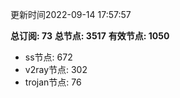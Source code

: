 更新时间2022-09-14 17:57:57

**总订阅: 73**
**总节点: 3517**
**有效节点: 1050**
- ss节点: 672
- v2ray节点: 302
- trojan节点: 76
